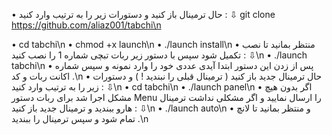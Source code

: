 • حال ترمینال باز کنید و دستورات زیر را به ترتیب وارد کنید : ⇩
git clone https://github.com/aliaz001/tabchi\n

• cd tabchi\n
• chmod +x launch\n
• ./launch install\n
• منتظر بمانید تا نصب تکمیل شود سپس با دستور زیر ربات تبچی شماره 1 را نصب کنید : ⇩\n
• ./launch tabchi\n
• پس از زدن این دستور ابتدا آیدی عددی خود را وارد نمونه  و سپس شماره اکانت ربات و کد .\n
• حال ترمینال جدید باز کنید ( ترمینال قبلی را نبندید ! ) و دستورات زیر را به ترتیب وارد کنید : ⇩\n
• cd tabchi\n
• ./launch panel\n
• اگر بدون هیچ مشکل اجرا شد برای ربات دستور Menu را ارسال نمایید و اگر مشکلی نداشت ترمینال هارو ببندید و ترمینال جدید باز کنید : ⇩\n
• ./launch auto\n
• و منتظر بمانید تا لانچ تمام شود و سپس ترمینال را ببندید .\n